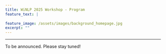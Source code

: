```yaml
---
title: WiNLP 2025 Workshop - Program
feature_text: |
  
feature_image: /assets/images/background_homepage.jpg
excerpt: ""
---
```


---

To be announced. Please stay tuned!